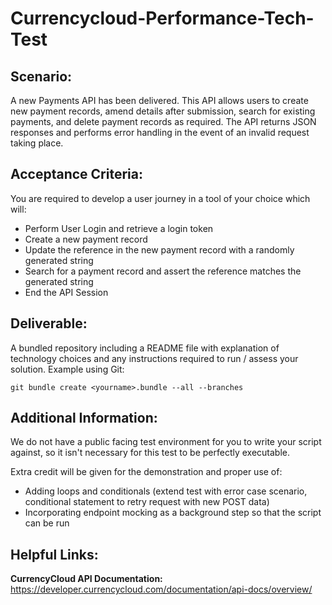 # Currencycloud-Performance-Tech-Test


## Scenario:

A new Payments API has been delivered. This API allows users to create new payment records, amend details after submission, search for existing payments, and delete payment records as required. The API returns JSON responses and performs error handling in the event of an invalid request taking place.

## Acceptance Criteria:

You are required to develop a user journey in a tool of your choice which will:
- Perform User Login and retrieve a login token
- Create a new payment record
- Update the reference in the new payment record with a randomly generated string
- Search for a payment record and assert the reference matches the generated string
- End the API Session

## Deliverable:

A bundled repository including a README file with explanation of technology choices and any instructions required to run / assess your solution. Example using Git:

``git bundle create <yourname>.bundle --all --branches``


## Additional Information:

We do not have a public facing test environment for you to write your script against, so it isn't necessary for this test to be perfectly executable.

Extra credit will be given for the demonstration and proper use of:
- Adding loops and conditionals (extend test with error case scenario, conditional statement to retry request with new POST data)
- Incorporating endpoint mocking as a background step so that the script can be run

## Helpful Links:

**CurrencyCloud API Documentation:** https://developer.currencycloud.com/documentation/api-docs/overview/



